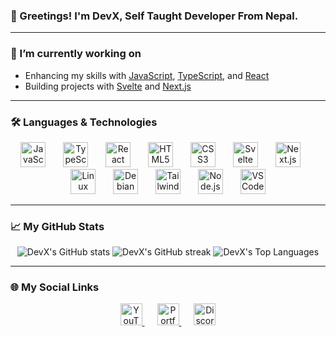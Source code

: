 ### 🙏 Greetings! I'm DevX, Self Taught Developer From Nepal.

---

### 🔭 I’m currently working on

- Enhancing my skills with [JavaScript](https://developer.mozilla.org/en-US/docs/Web/JavaScript), [TypeScript](https://www.typescriptlang.org/), and [React](https://reactjs.org/)
- Building projects with [Svelte](https://svelte.dev/) and [Next.js](https://nextjs.org/)

---

### 🛠️ Languages & Technologies

<div align="center">
  <img src="https://cdn.jsdelivr.net/gh/devicons/devicon/icons/javascript/javascript-original.svg" height="40" alt="JavaScript logo" />
  <img width="20" />
  <img src="https://cdn.jsdelivr.net/gh/devicons/devicon/icons/typescript/typescript-original.svg" height="40" alt="TypeScript logo" />
  <img width="20" />
  <img src="https://cdn.jsdelivr.net/gh/devicons/devicon/icons/react/react-original.svg" height="40" alt="React logo" />
  <img width="20" />
  <img src="https://cdn.jsdelivr.net/gh/devicons/devicon/icons/html5/html5-original.svg" height="40" alt="HTML5 logo" />
  <img width="20" />
  <img src="https://cdn.jsdelivr.net/gh/devicons/devicon/icons/css3/css3-original.svg" height="40" alt="CSS3 logo" />
  <img width="20" />
  <img src="https://cdn.jsdelivr.net/gh/devicons/devicon/icons/svelte/svelte-original.svg" height="40" alt="Svelte logo" />
  <img width="20" />
  <img src="https://cdn.jsdelivr.net/gh/devicons/devicon/icons/nextjs/nextjs-original.svg" height="40" alt="Next.js logo" />
  <img width="20" />
  <img src="https://cdn.jsdelivr.net/gh/devicons/devicon/icons/linux/linux-original.svg" height="40" alt="Linux logo" />
  <img width="20" />
  <img src="https://cdn.jsdelivr.net/gh/devicons/devicon/icons/debian/debian-original.svg" height="40" alt="Debian logo" />
  <img width="20" />
  <img src="https://cdn.jsdelivr.net/gh/devicons/devicon/icons/tailwindcss/tailwindcss-original.svg" height="40" alt="Tailwind CSS logo" />
  <img width="20" />
  <img src="https://cdn.jsdelivr.net/gh/devicons/devicon/icons/nodejs/nodejs-original.svg" height="40" alt="Node.js logo" />
  <img width="20" />
  <img src="https://cdn.jsdelivr.net/gh/devicons/devicon/icons/vscode/vscode-original.svg" height="40" alt="VSCode logo" />
</div>

---

### 📈 My GitHub Stats

<div align="center">
  <img src="https://github-readme-stats.vercel.app/api?username=DevX32&show_icons=true&count_private=true&hide_title=true&hide_border=true&bg_color=0d1117&text_color=c9d1d9&icon_color=58a6ff&title_color=79c0ff" alt="DevX's GitHub stats" />
  <img src="https://github-readme-streak-stats.herokuapp.com/?user=DevX32&theme=dracula&hide_border=true" alt="DevX's GitHub streak" />
  <img src="https://github-readme-stats.vercel.app/api/top-langs/?username=DevX32&layout=compact&hide_title=true&hide_border=true&bg_color=0d1117&text_color=c9d1d9&card_width=400" alt="DevX's Top Languages" />
</div>

---

### 🌐 My Social Links

<div align="center">
  <a href="https://www.youtube.com/@DevX32" target="_blank" style="margin: 0 10px;">
    <img src="https://img.shields.io/static/v1?message=YouTube&logo=youtube&label=&color=FF0000&logoColor=white&style=for-the-badge" height="35" alt="YouTube" />
  </a>
  <a href="https://devx32.vercel.app" target="_blank" style="margin: 0 10px;">
    <img src="https://img.shields.io/static/v1?message=Portfolio&logo=file&label=&color=212121&logoColor=white&style=for-the-badge" height="35" alt="Portfolio" />
  </a>
  <a href="https://discord.gg/2aZDVZZbHE" target="_blank" style="margin: 0 10px;">
    <img src="https://img.shields.io/static/v1?message=Discord&logo=discord&label=&color=7289DA&logoColor=white&style=for-the-badge" height="35" alt="Discord" />
  </a>
</div>

